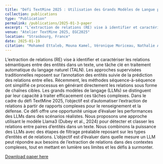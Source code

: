 ```yaml
---
title: "Défi TextMine 2025 : Utilisation des Grands Modèles de Langue pour l'Extraction de Relations dans les Rapports de Renseignement"
collection: publications
type: "Publication"
permalink: /publications/2025-01-3-paper
excerpt: "L’extraction de relations (RE) vise à identifier et caractériser les relations sémantiques entre des entités dans un texte, une tâche clé en traitement automatique du langage naturel (TALN). Les approches supervisées traditionnelles reposent sur l’annotation des entités suivie de la prédiction des relations entre elles. Récemment, les méthodes séquence-à-séquence ont simplifié ce processus en générant directement les relations sous forme de chaînes cibles. Les grands modèles de langage (LLMs) se distinguent par leur capacité à traiter efficacement ces tâches complexes. Dans le cadre du défi TextMine 2025, l’objectif est d’automatiser l’extraction de relations à partir de rapports complexes pour le renseignement et la défense. Ce défi offre une opportunité unique d’évaluer les performances des LLMs dans des scénarios réalistes. Nous proposons une approche utilisant le modèle Llama3 (Dubey et al., 2024) pour détecter et classer les relations entre paires d’entités dans un texte. Nous combinons la puissance des LLMs avec des étapes de filtrage préalable reposant sur les types d’entités et de relations. L’objectif est d’évaluer dans quelle mesure un LLM peut répondre aux besoins de l’extraction de relations dans des contextes complexes, tout en mettant en lumière ses limites et les défis à surmonter."
venue: "Atelier TextMine 2025, EGC2025"
location: "Strasbourg, France"
date: 2025-01-19
citation: "Mohamed Ettaleb, Mouna Kamel, Véronique Moriceau, Nathalie Aussenac-Gilles. Défi TextMine 2025 : Utilisation des Grands Modèles de Langue pour l'Extraction de Relations dans les Rapports de Renseignement. EGC - Atelier TextMine 2025, Pascal Cuxac; Cédric Lopez; Adrien Guille, Jan 2025, Strasbourg, France. pp.57-58, ⟨10.48550/ARXIV.2407.21783⟩. ⟨hal-04940482⟩"
---
```

L’extraction de relations (RE) vise à identifier et caractériser les relations sémantiques entre des entités dans un texte, une tâche clé en traitement automatique du langage naturel (TALN). Les approches supervisées traditionnelles reposent sur l’annotation des entités suivie de la prédiction des relations entre elles. Récemment, les méthodes séquence-à-séquence ont simplifié ce processus en générant directement les relations sous forme de chaînes cibles. Les grands modèles de langage (LLMs) se distinguent par leur capacité à traiter efficacement ces tâches complexes. Dans le cadre du défi TextMine 2025, l’objectif est d’automatiser l’extraction de relations à partir de rapports complexes pour le renseignement et la défense. Ce défi offre une opportunité unique d’évaluer les performances des LLMs dans des scénarios réalistes. Nous proposons une approche utilisant le modèle Llama3 (Dubey et al., 2024) pour détecter et classer les relations entre paires d’entités dans un texte. Nous combinons la puissance des LLMs avec des étapes de filtrage préalable reposant sur les types d’entités et de relations. L’objectif est d’évaluer dans quelle mesure un LLM peut répondre aux besoins de l’extraction de relations dans des contextes complexes, tout en mettant en lumière ses limites et les défis à surmonter.

[Download paper here](https://univ-tlse2.hal.science/IUT_UT3/hal-04940482v1)
